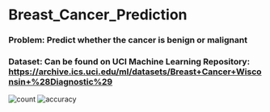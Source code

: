 # Breast_Cancer_Prediction

### Problem: Predict whether the cancer is benign or malignant

### Dataset: Can be found on UCI Machine Learning Repository: https://archive.ics.uci.edu/ml/datasets/Breast+Cancer+Wisconsin+%28Diagnostic%29
![count](https://github.com/Nidhisha21/Breast_Cancer_Prediction/assets/109977318/98c0263a-16bb-491f-8b3c-58c46011a0fa)
![accuracy](https://github.com/Nidhisha21/Breast_Cancer_Prediction/assets/109977318/137244cc-630e-4b1b-a127-8ea3e44d2101)
